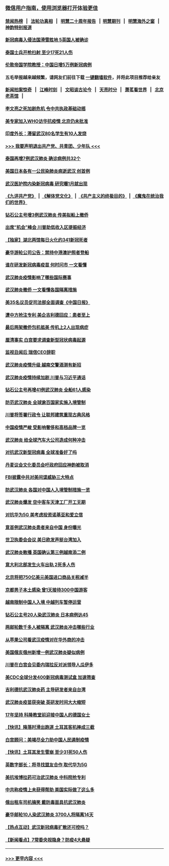 ### [微信用户指南，使用浏览器打开体验更佳](https://github.com/gfw-breaker/banned-news1/blob/master/indexes/wechat-guide.md?t=0)
#### [禁闻热榜](热点新闻.md?t=0)  &nbsp;&nbsp;|&nbsp;&nbsp; [法轮功真相](https://github.com/gfw-breaker/truth/blob/master/README.md?t=0) &nbsp;&nbsp;|&nbsp;&nbsp; [明慧二十周年报告](https://github.com/gfw-breaker/mh-reports/blob/master/README.md?t=0) &nbsp;&nbsp;|&nbsp;&nbsp;[明慧期刊](https://github.com/gfw-breaker/mh-qikan) &nbsp;&nbsp;|&nbsp;&nbsp; [明慧海外之窗](https://github.com/gfw-breaker/mh-news/blob/master/README.md?t=0) &nbsp;&nbsp;|&nbsp;&nbsp; [神韵特别报道](https://github.com/gfw-breaker/mh-news/blob/master/shenyun.md?t=0)
#### [新冠病毒入侵法国滑雪胜地 5英国人被确诊](../pages/nsc418/n11854307.md?t=02090233) 
#### [泰国士兵开枪扫射 至少17死21人伤](../pages/nsc418/n11854276.md?t=02090233) 
#### [伦敦帝国学院教授：中国日增5万例新冠病例](../pages/nsc418/n11854174.md?t=02090233) 
#### 五毛举报越来越频繁，请网友们前往下载 [一键翻墙软件](https://github.com/gfw-breaker/ssr-accounts)，并将此项目推荐给亲友
#### [新闻拍案惊奇](https://github.com/gfw-breaker/banned-news1/blob/master/pages/link4.md) &nbsp;&nbsp;|&nbsp;&nbsp; [江峰时刻](https://github.com/gfw-breaker/banned-news1/blob/master/pages/link4.md) &nbsp;&nbsp;|&nbsp;&nbsp; [文昭谈古论今](https://github.com/gfw-breaker/banned-news1/blob/master/pages/link4.md) &nbsp;&nbsp;|&nbsp;&nbsp; [天亮时分](https://github.com/gfw-breaker/banned-news1/blob/master/pages/link4.md) &nbsp;&nbsp;|&nbsp;&nbsp; [萧茗看世界](https://github.com/gfw-breaker/banned-news1/blob/master/pages/link4.md) &nbsp;&nbsp;|&nbsp;&nbsp; [北京老茶馆](https://github.com/gfw-breaker/banned-news1/blob/master/pages/link4.md) &nbsp;&nbsp;|&nbsp;&nbsp; 
#### [李文亮之死加剧危机 令中共执政基础动摇](../pages/nsc418/n11854003.md?t=02090233) 
#### [美专家加入WHO访华抗疫情 北京仍未批准](../pages/nsc418/n11854043.md?t=02090233) 
#### [印度外长：滞留武汉80名学生有10人发烧](../pages/nsc418/n11853821.md?t=02090233) 
#### [>>> 我要声明退出共产党、共青团、少年队 <<<](https://github.com/begood0513/goodnews/blob/master/quit/letter.md) 
#### [泰国再增7例武汉肺炎 确诊病例共32个](../pages/nsc418/n11853808.md?t=02090233) 
#### [美国日本各有一公民染肺炎病逝武汉 创首例](../pages/nsc418/n11853509.md?t=02090233) 
#### [武汉医护院内染新冠病毒 研究曝1月就出现](../pages/nsc418/n11852928.md?t=02090233) 
#### [《九评共产党》](https://github.com/begood0513/9ping.md/blob/master/README.md) &nbsp;|&nbsp; [《解体党文化》](../../../../jtdwh.md/blob/master/README.md)  &nbsp;|&nbsp; [《共产主义的终极目的》](../../../../gczydzjmd.md/blob/master/README.md) &nbsp;|&nbsp; [《魔鬼在统治我们的世界》](../../../../mgztzwmdsj.md/blob/master/README.md) 
#### [钻石公主号增3例武汉肺炎 传美拟船上撤侨](../pages/nsc418/n11853240.md?t=02090233) 
#### [出席“机会”峰会 川普助低收入区提振经济](../pages/nsc418/n11853232.md?t=02090233) 
#### [【独家】湖北两馆每日火化约341新冠死者](../pages/nsc418/n11845444.md?t=02090233) 
#### [豪华游轮公司公告：禁持中港澳护照者登船](../pages/nsc418/n11852761.md?t=02090233) 
#### [谁在研发新冠病毒疫苗 何时问市 一文看懂](../pages/nsc418/n11852840.md?t=02090233) 
#### [武汉肺炎疫情影响了哪些国际赛事](../pages/nsc418/n11852441.md?t=02090233) 
#### [武汉肺炎撤侨 一文看懂各国隔离措施](../pages/nsc418/n11844216.md?t=02090233) 
#### [美35名议员促司法部全面调查《中国日报》](../pages/nsc418/n11852435.md?t=02090233) 
#### [遭中方抢注专利 美企吉利德回应：患者至上](../pages/nsc418/n11852037.md?t=02090233) 
#### [最后两架撤侨包机抵美 传机上2人出现病症](../pages/nsc418/n11852173.md?t=02090233) 
#### [厘清事实 白宫要求调查新型冠状病毒起源](../pages/nsc418/n11852106.md?t=02090233) 
#### [监视丑闻后 瑞信CEO辞职](../pages/nsc418/n11852127.md?t=02090233) 
#### [武汉肺炎疫情升级 越南交警酒测有新招](../pages/nsc418/n11851632.md?t=02090233) 
#### [武汉肺炎疫情持续加剧 川普与习近平通话](../pages/nsc418/n11851613.md?t=02090233) 
#### [钻石公主号再增41例武汉肺炎 全船61人感染](../pages/nsc418/n11850401.md?t=02090233) 
#### [防范武汉肺炎 全球逾百国家实施入境管制](../pages/nsc418/n11850557.md?t=02090233) 
#### [川普将签署行政令 让联邦建筑重现古典风格](../pages/nsc418/n11850654.md?t=02090233) 
#### [中国疫情严峻 受影响奢侈和高档品牌一览](../pages/nsc418/n11850319.md?t=02090233) 
#### [武汉肺炎 给全球汽车大公司造成何种冲击](../pages/nsc418/n11850056.md?t=02090233) 
#### [对抗武汉新型冠病毒 全球准备好了吗](../pages/nsc418/n11850142.md?t=02090233) 
#### [丹麦议会文化委员会吁政府回应神韵被取消](../pages/nsc418/n11849312.md?t=02090233) 
#### [FBI披露中共对美间谍威胁三大特点](../pages/nsc418/n11849700.md?t=02090233) 
#### [防武汉肺炎 各国对中国人入境管制措施一览](../pages/nsc418/n11838726.md?t=02090233) 
#### [武汉肺炎爆发 空中客车天津工厂开工无期](../pages/nsc418/n11849634.md?t=02090233) 
#### [对抗华为5G 美考虑投资诺基亚和爱立信](../pages/nsc418/n11849510.md?t=02090233) 
#### [意首例武汉肺炎患者来自中国 身份曝光](../pages/nsc418/n11849454.md?t=02090233) 
#### [世卫执委会会议 美日欧发声挺台湾加入](../pages/nsc418/n11849433.md?t=02090233) 
#### [武汉肺炎散播 英国确认第三例越南添二例](../pages/nsc418/n11849439.md?t=02090233) 
#### [意大利北部发生火车出轨 2死多人伤](../pages/nsc418/n11848999.md?t=02090233) 
#### [北京将把750亿美元美国进口商品关税减半](../pages/nsc418/n11848896.md?t=02090233) 
#### [京都男子本土感染 曾1天接待300中国游客](../pages/nsc418/n11848641.md?t=02090233) 
#### [越南限制中国人入境 中越列车暂停运营](../pages/nsc418/n11847844.md?t=02090233) 
#### [钻石公主号20人染武汉肺炎 日本病例达45](../pages/nsc418/n11847823.md?t=02090233) 
#### [两邮轮数千多人被隔离 武汉肺炎冲击哪些行业](../pages/nsc418/n11847456.md?t=02090233) 
#### [从苹果公司看武汉疫情对在华外商的冲击](../pages/nsc418/n11847586.md?t=02090233) 
#### [美国俄亥俄州新增一例武汉肺炎疑似病例](../pages/nsc418/n11847714.md?t=02090233) 
#### [川普在白宫会见委内瑞拉反对派领导人瓜伊多](../pages/nsc418/n11847391.md?t=02090233) 
#### [美CDC全球分发400新冠病毒测试盒 加速筛查](../pages/nsc418/n11847260.md?t=02090233) 
#### [吉利德抗武汉肺炎药 主导研发者来自台湾](../pages/nsc418/n11847064.md?t=02090233) 
#### [武汉肺炎疫苗获突破 英研发时间大大缩短](../pages/nsc418/n11846915.md?t=02090233) 
#### [17年坚持 科隆教堂前迎接中国人的德国女士](../pages/nsc418/n11846781.md?t=02090233) 
#### [【快讯】降落时滑出跑道 土耳其客机摔成三截](../pages/nsc418/n11847021.md?t=02090233) 
#### [白宫顾问：美竭尽全力助中国人民遏制疫情](../pages/nsc418/n11846756.md?t=02090233) 
#### [【快讯】土耳其发生雪崩 至少31死50人伤](../pages/nsc418/n11846680.md?t=02090233) 
#### [英数字部长：将寻找盟友合作 取代华为5G](../pages/nsc418/n11846485.md?t=02090233) 
#### [美抗埃博拉药可治武汉肺炎 中科院抢专利](../pages/nsc418/n11846409.md?t=02090233) 
#### [中共称疫情上未获得帮助 美国实际做了这么多](../pages/nsc418/n11846008.md?t=02090233) 
#### [俄出租车司机搞笑 戴防毒面具抗武汉肺炎](../pages/nsc418/n11845703.md?t=02090233) 
#### [豪华邮轮10人染武汉肺炎 3700人将隔离14天](../pages/nsc418/n11845543.md?t=02090233) 
#### [【热点互动】武汉新冠病毒扩散还可控吗？](../pages/nsc418/n11844750.md?t=02090233) 
#### [【新闻看点】7常委央视隐身？防疫4大悬疑](../pages/nsc418/n11844611.md?t=02090233) 

----
#### [ >>> 更早内容 <<< ](../indexes/nsc418-earlier.md)
